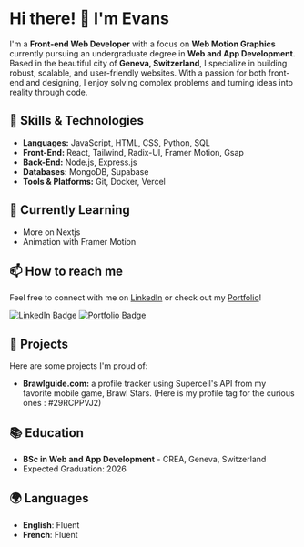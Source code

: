 # Hi there! 👋 I'm Evans

I'm a **Front-end Web Developer** with a focus on **Web Motion Graphics** currently pursuing an undergraduate degree in **Web and App Development**. Based in the beautiful city of **Geneva, Switzerland**, I specialize in building robust, scalable, and user-friendly websites. With a passion for both front-end and designing, I enjoy solving complex problems and turning ideas into reality through code.

## 💼 Skills & Technologies
- **Languages:** JavaScript, HTML, CSS, Python, SQL
- **Front-End:** React, Tailwind, Radix-UI, Framer Motion, Gsap
- **Back-End:** Node.js, Express.js
- **Databases:** MongoDB, Supabase
- **Tools & Platforms:** Git, Docker, Vercel

## 🌱 Currently Learning
- More on Nextjs
- Animation with Framer Motion

## 📫 How to reach me
Feel free to connect with me on [LinkedIn](https://www.linkedin.com/in/evans-liaudet/) or check out my [Portfolio](https://evans-liaudet.ch/)!

[![LinkedIn Badge](https://img.shields.io/badge/LinkedIn-Connect-blue?style=flat&logo=linkedin)](https://www.linkedin.com/in/evans-liaudet/)
[![Portfolio Badge](https://img.shields.io/badge/Portfolio-Visit-yellow?style=flat&logo=internet-explorer)](https://evans-liaudet.ch/)

## 🚀 Projects
Here are some projects I'm proud of:
- **Brawlguide.com:** a profile tracker using Supercell's API from my favorite mobile game, Brawl Stars. (Here is my profile tag for the curious ones : #29RCPPVJ2)

## 📚 Education
- **BSc in Web and App Development** - CREA, Geneva, Switzerland
- Expected Graduation: 2026

## 🌍 Languages
- **English**: Fluent
- **French**: Fluent
